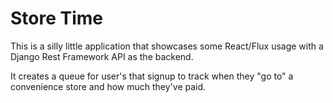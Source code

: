 # Store Time

This is a silly little application that showcases some React/Flux usage with a Django Rest Framework API as the backend.

It creates a queue for user's that signup to track when they "go to" a convenience store and how much they've paid.
